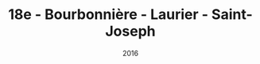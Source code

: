 ---
title: 18e - Bourbonnière - Laurier - Saint-Joseph
date: '2016'
type: ruelle_verte
district: 'Rosemont'
position: { lng: -73.56631238534543, lat: 45.555065602574786 }
---